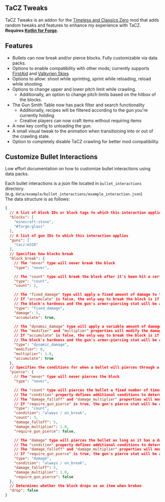 ## TaCZ Tweaks
TaCZ Tweaks is an addon for the [Timeless and Classics Zero](https://modrinth.com/mod/timeless-and-classics-zero) mod that adds random tweaks and features to enhance my experience with TaCZ.  
**Requires [Kotlin for Forge](https://modrinth.com/mod/kotlin-for-forge).**

## Features
- Bullets can now break and/or pierce blocks. Fully customizable via data packs.
- Options to enable compatibility with other mods; currently supports [FirstAid](https://modrinth.com/mod/firstaid) and [Valkyrien Skies](https://modrinth.com/mod/valkyrien-skies)
- Options to allow: shoot while sprinting, sprint while reloading, reload while shooting.
- Options to change upper and lower pitch limit while crawling.
  - Additionally, an option to change pitch limits based on the hitbox of the blocks.
- The Gun Smith Table now has pack filter and search functionality
  - Additionally, recipes will be filtered according to the gun you're currently holding  
  - Creative players can now craft items without requiring items
- A new key config to unloading the gun.
- A small visual tweak to the animation when transitioning into or out of the crawling state.
- Option to completely disable TaCZ crawling for better mod compatibility.
  
## Customize Bullet Interactions
Low effort documentation on how to customize bullet interactions using data packs.

Each bullet interactions is a json file located in `bullet_interactions` directory.  
(e.g. `data/example/bullet_interactions/example_interaction.json`)  
The data structure is as follows:
```json
{
  // A list of block IDs or block tags to which this interaction applies
  "blocks": [
    "minecraft:stone",
    "#forge:glass"
  ],
  // A list of gun IDs to which this interaction applies
  "guns": [
    "tacz:m320"
  ],
  // Specifies how blocks break
  "block_break": {
    // The "never" type will never break the block
    "type": "never",

    // The "count" type will break the block after it's been hit a certain number of times
    "type": "count",
    "count": 2,

    // The "fixed_damage" type will apply a fixed amount of damage to the block
    // If "accumulate" is false, the only way to break the block is if the bullet can one-shot it
    // The block's hardness and the gun's armor-piercing stat will be applied
    "type": "fixed_damage",
    "damage": 5,
    "accumulate": true,

    // The "dynamic_damage" type will apply a variable amount of damage to the block, based on the bullet's damage
    // The "modifier" and "multiplier" properties will modify the damage against the block by a certain amount
    // If "accumulate" is false, the only way to break the block is if the bullet can one-shot it
    // The block's hardness and the gun's armor-piercing stat will be applied
    "type": "dynamic_damage",
    "modifier": 0,
    "multiplier": 1.0,
    "accumulate": true
  },
  // Specifies the conditions for when a bullet will pierces through a block
  "pierce": {
    // The "never" type will never pierces the block
    "type": "never",

    // The "count" type will pierces the bullet a fixed number of times
    // The "condition" property defines additional conditions to determine whether to pierce the block
    // The "damage_falloff" and "damage_multiplier" properties will modify the bullet's damage by a certain amount
    // If "require_gun_pierce" is true, the gun's pierce stat will be applied
    "type": "count",
    "condition": "always / on_break",
    "count": 3,
    "damage_falloff": 5,
    "damage_multiplier": 1.0,
    "require_gun_pierce": false,

    // The "damage" type will pierces the bullet as long as it has a damage of more than zero
    // The "condition" property defines additional conditions to determine whether to pierce the block
    // The "damage_falloff" and "damage_multiplier" properties will modify the bullet's damage by a certain amount
    // If "require_gun_pierce" is true, the gun's pierce stat will be applied
    "type": "damage",
    "condition": "always / on_break",
    "damage_falloff": 5,
    "damage_multiplier": 1.0,
    "require_gun_pierce": false
  },
  // Determines whether the block drops as an item when broken
  "drop": false
}
```